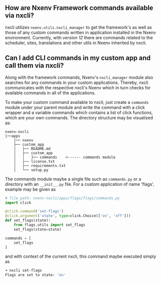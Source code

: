 ## How are Nxenv Framework commands available via nxcli?

nxcli utilizes `nxenv.utils.nxcli_manager` to get the framework's as well as those of any custom commands written in application installed in the Nxenv environment. Currently, with _version 12_ there are commands related to the scheduler, sites, translations and other utils in Nxenv inherited by nxcli.

## Can I add CLI commands in my custom app and call them via nxcli?

Along with the framework commands, Nxenv's `nxcli_manager` module also searches for any commands in your custom applications. Thereby, nxcli communicates with the respective nxcli's Nxenv which in turn checks for available commands in all of the applications.

To make your custom command available to nxcli, just create a `commands` module under your parent module and write the command with a click wrapper and a variable commands which contains a list of click functions, which are your own commands. The directory structure may be visualized as:

```
nxenv-nxcli
|──apps
    |── nxenv
    ├── custom_app
    │   ├── README.md
    │   ├── custom_app
    │   │   ├── commands    <------ commands module
    │   ├── license.txt
    │   ├── requirements.txt
    │   └── setup.py
```

The commands module maybe a single file such as `commands.py` or a directory with an `__init__.py` file. For a custom application of name 'flags', example may be given as

```python
# file_path: nxenv-nxcli/apps/flags/flags/commands.py
import click

@click.command('set-flags')
@click.argument('state', type=click.Choice(['on', 'off']))
def set_flags(state):
    from flags.utils import set_flags
    set_flags(state=state)

commands = [
    set_flags
]
```

and with context of the current nxcli, this command maybe executed simply as

```zsh
➜ nxcli set-flags
Flags are set to state: 'on'
```
